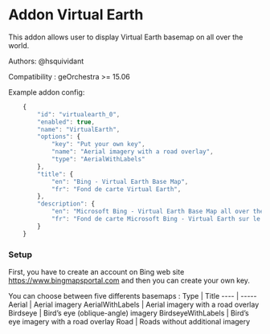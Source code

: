 Addon Virtual Earth
===================

This addon allows user to display Virtual Earth basemap on all over the world.

Authors: @hsquividant

Compatibility :  geOrchestra >= 15.06

Example addon config:

```js
    {
        "id": "virtualearth_0",
        "enabled": true,
        "name": "VirtualEarth",
        "options": {
            "key": "Put your own key",
            "name": "Aerial imagery with a road overlay",
            "type": "AerialWithLabels"
        },
        "title": {
            "en": "Bing - Virtual Earth Base Map",
            "fr": "Fond de carte Virtual Earth",
        },
        "description": {
            "en": "Microsoft Bing - Virtual Earth Base Map all over the world",
            "fr": "Fond de carte Microsoft Bing - Virtual Earth sur le monde entier",
        }
    }
```

### Setup

First, you have to create an account on Bing web site https://www.bingmapsportal.com and then you can create your own key. 

You can choose between five differents basemaps :
Type | Title
---- | -----
Aerial | Aerial imagery
AerialWithLabels | Aerial imagery with a road overlay
Birdseye | Bird’s eye (oblique-angle) imagery
BirdseyeWithLabels | Bird’s eye imagery with a road overlay
Road | Roads without additional imagery
